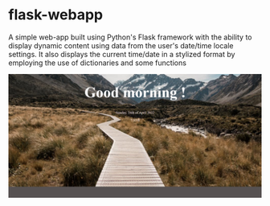 # flask-webapp
A simple web-app built using Python's Flask framework with the ability to display dynamic content using data from the user's date/time locale settings. It also displays the current time/date in a stylized format by employing the use of dictionaries and some functions

![final look](https://github.com/starlingvibes/flask-webapp/blob/main/final.png?raw=true)
